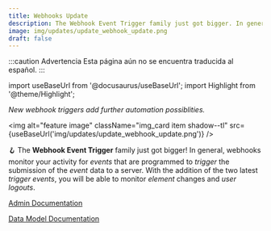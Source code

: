 ```yaml
---
title: Webhooks Update
description: The Webhook Event Trigger family just got bigger. In general, webhooks monitor your activity for events that are programmed to trigger the submission of the event data to a server. With the addition of the two latest trigger events, you will be able to monitor element changes and user logouts.
image: img/updates/update_webhook_update.png
draft: false
---
```


:::caution Advertencia
Esta página aún no se encuentra traducida al español.
:::

import useBaseUrl from '@docusaurus/useBaseUrl'; 
import Highlight from '@theme/Highlight';

<div className="align-center">
<div className="card">
<div className="card__header">

<span className="hero__subtitle"><em>

New webhook triggers add further automation possiblities.

</em></span>

</div>
<div className="card__image">

<img alt="feature image" className="img_card item shadow--tl" src={useBaseUrl('img/updates/update_webhook_update.png')} />
<br/>

</div>
<div className="card__body">

🪝 The **Webhook Event Trigger** family just got bigger! In general, webhooks monitor your activity for _events_ that are programmed to _trigger_ the submission of the _event_ data to a server. With the addition of the two latest _trigger events_, you will be able to monitor _element_ changes and _user logouts_. 

</div>
<div className="card__footer text-center align-padding-center">

<a className="button button--info button--block" href="/docs/documentation/admin/admin_webhooks">Admin Documentation</a>
<br/>

<a className="button button--info button--block" href="/docs/documentation/models/webhooks/webhook">Data Model Documentation</a>
<br/>

</div>
</div>
</div>


